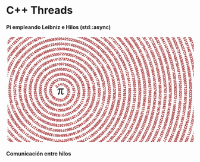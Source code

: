 # C++ Threads
#### Pi empleando Leibniz e Hilos (std::async)
![](https://github.com/Giosuetl/Cplusplus_Threads/blob/main/C%2B%2B_Threads/Pi_Leibniz/pi.jpg)

#### Comunicación entre hilos
